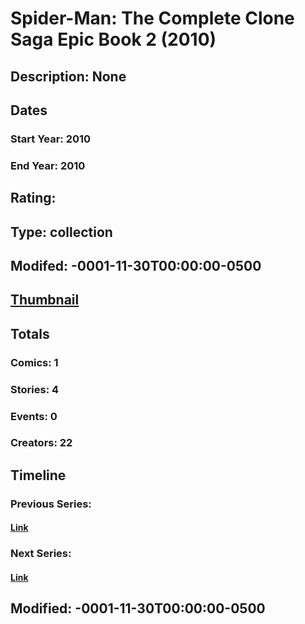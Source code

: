 # Spider-Man: The Complete Clone Saga Epic Book 2 (2010)
## Description: None
## Dates
### Start Year: 2010
### End Year: 2010
## Rating: 
## Type: collection
## Modifed: -0001-11-30T00:00:00-0500
## [Thumbnail](http://i.annihil.us/u/prod/marvel/i/mg/3/b0/4baa836654279.jpg)
## Totals
### Comics: 1
### Stories: 4
### Events: 0
### Creators: 22
## Timeline
### Previous Series: 
#### [Link]()
### Next Series: 
#### [Link]()
## Modified: -0001-11-30T00:00:00-0500